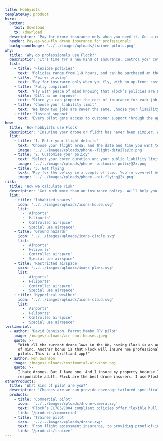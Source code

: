 ```yaml
---
title: Hobbyists
templateKey: product
hero:
  button:
    text: Download
    to: /download
  description: 'Pay for drone insurance only when you need it. Get a customised policy for your flight.'
  header: Pay-as-you-fly drone insurance for professionals
  backgroundImage: '../../images/uploads/trainee-pilots.png'
why:
  title: 'Why do professionals use Flock?'
  description: 'It’s time for a new kind of insurance. Control your cover from the get-go with the Flock Cover app.'
  list:
    - title: 'Flexible policies'
      text: 'Policies range from 1-8 hours, and can be purchased on the spot, or scheduled up to 10 days in advance.'
    - title: 'Fairer pricing'
      text: 'Pay for insurance only when you fly, with no up-front costs. Flock’s pricing is risk-dependent, so the safer the flight, the less you pay.'
    - title: 'Fully compliant'
      text: 'Fly with peace of mind knowing that Flock’s policies are EC785/2004 compliant and approved by the CAA.'
    - title: 'Bill as an expense'
      text: 'Since you can pinpoint the cost of insurance for each job, you can easily pass the costs onto your clients.'
    - title: 'Choose your liability limit'
      text: 'We know two jobs are never the same. Choose your liability limit on a per-flight basis, with options ranging from £1-10M.'
    - title: 'Instant support'
      text: 'Every pilot gets access to customer support through the app. If something goes wrong, you can make a claim with the tap of a button'
how:
  title: 'How hobbyists use Flock'
  description: 'Insuring your drone or flight has never been simpler. All it takes is a matter of taps.'
  list:
    - title: '1. Enter your flight details'
      text: 'Choose your flight area, and the date and time you want to fly. Receive an instant quote at the bottom of your screen.'
      image: '../../images/uploads/phone--flight-details@2x.png'
    - title: '2. Customise your policy'
      text: 'Select your cover duration and your public liability limit to suit the exact needs of your job. We’ll update your quote so you can see the difference.'
      image: '../../images/uploads/phone--customise-policy@2x.png'
    - title: '3. Get flying'
      text: 'Pay for the policy in a couple of taps. You’re covered! We’ll also send you all the important documentation in an email.'
      image: '../../images/uploads/phone--get-flying@2x.png'
risk:
  title: 'How we calculate risk'
  description: 'Get much more than an insurance policy. We’ll help you fly safer by providing a risk report for your flight. Simply enter your flight’s details and instantly see surrounding hazards.'
  list:
    - title: 'Inhabited spaces'
      icon: '../../images/uploads/icons-house.svg'
      list:
        - 'Airports'
        - 'Heliports'
        - 'Controlled airspace'
        - 'Special use airspace'
    - title: 'Ground hazards'
      icon: '../../images/uploads/icons-circle.svg'
      list:
        - 'Airports'
        - 'Heliports'
        - 'Controlled airspace'
        - 'Special use airspace'
    - title: 'Restricted airspace'
      icon: '../../images/uploads/icons-plane.svg'
      list:
        - 'Airports'
        - 'Heliports'
        - 'Controlled airspace'
        - 'Special use airspace'
    - title: 'Hyperlocal weather'
      icon: '../../images/uploads/icons-cloud.svg'
      list:
        - 'Airports'
        - 'Heliports'
        - 'Controlled airspace'
        - 'Special use airspace'
testimonial:
  - author: 'David Dennison, Parrot Mambo FPV pilot'
    image: /images/uploads/air-shot-houses.jpeg
    quote: >-
      “With all the current drone laws in the UK, having Flock is an added peace
      of mind. Another bonus is that Flock will insure non professional drone
      pilots. This is a brilliant app!”
  - author: Ron Swanson
    image: /images/uploads/testimonial-air-shot.png
    quote: >-
      I hate drones. But I have one. And I insure my property because I'm a
      responsible adult. Flock are the best drone insurers. I use Flock.
otherProducts:
  title: 'What kind of pilot are you?'
  description: 'Chances are we can provide coverage tailored specifically to you. Select below to learn more.'
  products:
    - title: 'Commercial pilot'
      icon:  '../../images/uploads/drone-camera.svg'
      text: 'Flock’s EC785/2004 compliant policies offer flexible hull and liability insurance from just £5 a day.'
      link: '/products/commercial'
    - title: 'Trainee pilot'
      icon:  '../../images/uploads/drone.svg'
      text: 'From flight assessment insurance, to providing proof-of-insurance in your PfCO application, Flock’s got you covered.'
      link: '/products/trainee'
---
```

